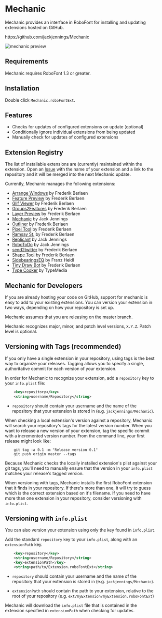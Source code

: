 Mechanic
========

Mechanic provides an interface in RoboFont for installing and updating extensions hosted on GitHub.

https://github.com/jackjennings/Mechanic

![mechanic preview](http://ja.ckjennin.gs/public/images/Mechanic-preview.png)

Requirements
------------

Mechanic requires RoboFont 1.3 or greater.

Installation
------------

Double click `Mechanic.roboFontExt`.

Features
--------

* Checks for updates of configured extensions on update (optional)
* Conditionally ignore individual extensions from being updated
* Manually check for updates of configured extensions

Extension Registry
------------------

The list of installable extensions are (currently) maintained within the extension. Open an [Issue](https://github.com/jackjennings/Mechanic/issues) with the name of your extension and a link to the repository and it will be merged into the next Mechanic update.

Currently, Mechanic manages the following extensions:

* [Arrange Windows](https://github.com/typemytype/RoboFontExtensions) by Frederik Berlaen
* [Feature Preview](https://github.com/typemytype/RoboFontExtensions) by Frederik Berlaen
* [Glif Viewer](https://github.com/typemytype/RoboFontExtensions) by Frederik Berlaen
* [Groups2Features](https://github.com/typemytype/RoboFontExtensions) by Frederik Berlaen
* [Layer Preview](https://github.com/typemytype/RoboFontExtensions) by Frederik Berlaen
* [Mechanic](https://github.com/jackjennings/Mechanic) by Jack Jennings
* [Outliner](https://github.com/typemytype/RoboFontExtensions) by Frederik Berlaen
* [Pixel Tool](https://github.com/typemytype/RoboFontExtensions) by Frederik Berlaen
* [Ramsay St.](https://github.com/typemytype/RoboFontExtensions) by Frederik Berlaen
* [Replicant](https://github.com/jackjennings/Replicant) by Jack Jennings
* [RoboToDo](https://github.com/jackjennings/RoboToDo) by Jack Jennings
* [send2twitter](https://github.com/typemytype/RoboFontExtensions) by Frederik Berlaen
* [Shape Tool](https://github.com/typemytype/RoboFontExtensions) by Frederik Berlaen
* [SidebearingsEQ](https://github.com/franzheidl/SidebearingsEQ) by Franz Heidl
* [Tiny Draw Bot](https://github.com/typemytype/RoboFontExtensions) by Frederik Berlaen
* [Type Cooker](https://github.com/typemytype/RoboFontExtensions) by TypeMedia

Mechanic for Developers
-----------------------

If you are already hosting your code on GitHub, support for mechanic is easy to add to your existing extensions. You can version your extension in two ways, depending on how your repository is set up.

Mechanic assumes that you are releasing on the master branch.

Mechanic recognizes major, minor, and patch level versions, `X.Y.Z`. Patch level is optional.

## Versioning with Tags (recommended)

If you only have a single extension in your repository, using tags is the best way to organize your releases. Tagging allows you to specify a single, authoritative commit for each version of your extension.

In order for Mechanic to recognize your extension, add a `repository` key to your `info.plist` file:

```xml
	<key>repository</key>
	<string>username/Repository</string>
```

* `repository` should contain your username and the name of the repository that your extension is stored in (e.g. `jackjennings/Mechanic`).

When checking a local extension's version against a repository, Mechanic will search your repository's tags for the latest version number. When you want to release a new version of your extension, tag the specific commit with a incremented version number. From the command line, your first release might look like:

```
	git tag -a 0.1 -m "Release version 0.1"
	git push origin master --tags
```

Because Mechanic checks the locally installed extension's plist against your git tags, you'll need to manually ensure that the version in your `info.plist` matches your release's tagged version. 

When versioning with tags, Mechanic installs the first RoboFont extension that it finds in your repository. If there's more than one, it will try to guess which is the correct extension based on it's filename. If you need to have more than one extension in your repository, consider versioning with `info.plist`.

## Versioning with `info.plist`

You can also version your extension using only the key found in `info.plist`.

Add the standard `repository` key to your `info.plist`, along with an `extensionPath` key.

```xml
	<key>repository</key>
	<string>username/Repository</string>
	<key>extensionPath</key>
	<string>path/to/Extension.roboFontExt</string>
```

* `repository` should contain your username and the name of the repository that your extension is stored in (e.g. `jackjennings/Mechanic`).

* `extensionPath` should contain the path to your extension, relative to the root of your repository (e.g. `ext/myExtension/myExtension.roboFontExt`)

Mechanic will download the `info.plist` file that is contained in the extension specified in `extensionPath` when checking for updates.
